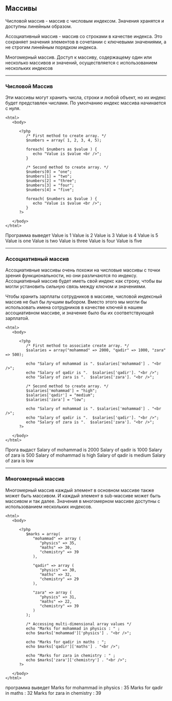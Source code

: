 
## Массивы

Числовой массив - массив с числовым индексом. Значения хранятся и доступны линейным образом.

Ассоциативный массив - массив со строками в качестве индекса. Это сохраняет значения элементов в сочетании с ключевыми значениями,
а не строгим линейным порядком индекса.

Многомерный массив. Доступ к массиву, содержащему один или несколько массивов и значений, осуществляется с использованием нескольких индексов
____________________
### Числовой Массив

Эти массивы могут хранить числа, строки и любой объект, но их индекс будет представлен числами. По умолчанию индекс массива начинается с нуля.
```
<html>
   <body>

      <?php
         /* First method to create array. */
         $numbers = array( 1, 2, 3, 4, 5);

         foreach( $numbers as $value ) {
            echo "Value is $value <br />";
         }

         /* Second method to create array. */
         $numbers[0] = "one";
         $numbers[1] = "two";
         $numbers[2] = "three";
         $numbers[3] = "four";
         $numbers[4] = "five";

         foreach( $numbers as $value ) {
            echo "Value is $value <br />";
         }
      ?>

   </body>
</html>
```
Программа выведет
Value is 1
Value is 2
Value is 3
Value is 4
Value is 5
Value is one
Value is two
Value is three
Value is four
Value is five
_____________________
### Ассоциативный массив
Ассоциативные массивы очень похожи на числовые массивы с точки зрения функциональности,
но они различаются по индексу. Ассоциативный массив будет иметь свой индекс как строку,
чтобы вы могли установить сильную связь между ключом и значениями.

Чтобы хранить зарплаты сотрудников в массиве, числовой индексный массив не был бы лучшим выбором.
Вместо этого мы могли бы использовать имена сотрудников в качестве ключей в нашем ассоциативном массиве,
и значение было бы их соответствующей зарплатой.
```
<html>
   <body>

      <?php
         /* First method to associate create array. */
         $salaries = array("mohammad" => 2000, "qadir" => 1000, "zara" => 500);

         echo "Salary of mohammad is ". $salaries['mohammad'] . "<br />";
         echo "Salary of qadir is ".  $salaries['qadir']. "<br />";
         echo "Salary of zara is ".  $salaries['zara']. "<br />";

         /* Second method to create array. */
         $salaries['mohammad'] = "high";
         $salaries['qadir'] = "medium";
         $salaries['zara'] = "low";

         echo "Salary of mohammad is ". $salaries['mohammad'] . "<br />";
         echo "Salary of qadir is ".  $salaries['qadir']. "<br />";
         echo "Salary of zara is ".  $salaries['zara']. "<br />";
      ?>

   </body>
</html>
```
Прога выдаст
Salary of mohammad is 2000
Salary of qadir is 1000
Salary of zara is 500
Salary of mohammad is high
Salary of qadir is medium
Salary of zara is low
__________________

### Многомерный массив

Многомерный массив каждый элемент в основном массиве также может быть массивом.
И каждый элемент в sub-массиве может быть массивом и так далее.
Значения в многомерном массиве доступны с использованием нескольких индексов.
```
<html>
   <body>

      <?php
         $marks = array(
            "mohammad" => array (
               "physics" => 35,
               "maths" => 30,
               "chemistry" => 39
            ),

            "qadir" => array (
               "physics" => 30,
               "maths" => 32,
               "chemistry" => 29
            ),

            "zara" => array (
               "physics" => 31,
               "maths" => 22,
               "chemistry" => 39
            )
         );

         /* Accessing multi-dimensional array values */
         echo "Marks for mohammad in physics : " ;
         echo $marks['mohammad']['physics'] . "<br />";

         echo "Marks for qadir in maths : ";
         echo $marks['qadir']['maths'] . "<br />";

         echo "Marks for zara in chemistry : " ;
         echo $marks['zara']['chemistry'] . "<br />";
      ?>

   </body>
</html>
```
программа выведет
Marks for mohammad in physics : 35
Marks for qadir in maths : 32
Marks for zara in chemistry : 39
